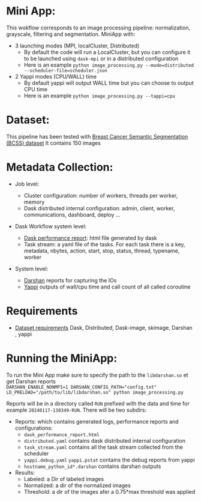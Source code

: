 # Mini App:
This wokflow corresponds to an image processing pipeline: normalization, grayscale, filtering and segmentation.
MiniApp with: ​
- 3 launching modes (MPI, localCluster, Distributed)​
     * By default the code will run a LocalCluster, but you can configure it to be launched using `dask-mpi` or in a distributed configuration
     * Here is an example `python image_processing.py --mode=distributed --scheduler-file=scheduler.json` 
- 2 Yappi modes (CPU/WALL) time​
     * By default yappi will output WALL time but you can choose to output CPU time
     * Here is an example `python image_processing.py --tappi=cpu`


# Dataset:
This pipeline has been tested with [Breast Cancer Semantic Segmentation (BCSS) dataset](https://github.com/PathologyDataScience/BCSS)
It contains 150 images 
# Metadata Collection:
  * Job level:
      *  Cluster configuration: number of workers, threads per worker, memory
      *  Dask distributed internal configuration: admin, client, worker, communications, dashboard, deploy ...

  * Dask Workflow system level:
      *  [Dask performance report](): html file generated by dask 
      *  Task stream: a yaml file of the tasks. For each task there is a key, metadata, nbytes, action, start, stop, status, thread, typename, worker  ​
  
  * System level:
      * [Darshan](https://www.mcs.anl.gov/research/projects/darshan/) reports for capturing the IOs
      * [Yappi](https://pypi.org/project/yappi/) outputs of wall/cpu time and call count of all called coroutine

# Requirements
  * [Dataset requirements](https://github.com/PathologyDataScience/BCSS/blob/master/README.md) Dask, Distributed, Dask-image, skimage, Darshan , yappi

# Running the MiniApp:

To run the Mini App make sure to specify the path to the `libdarshan.so` et get Darshan reports  
`DARSHAN_ENABLE_NONMPI=1 DARSHAN_CONFIG_PATH="config.txt" LD_PRELOAD="/path/to/lib/libdarshan.so" python image_processing.py`

Reports will be in a directory called `RUN` prefixed with the data and time for example `20240117-130349-RUN`.
There will be two subdirs:
  + Reports: which contains generated logs, performance reports and configurations:
    *  `dask_performance_report.html` 
    *  `distributed.yaml` contains dask distributed internal configuration
    *  `task_stream.yaml` contains all the task stream collected from the scheduler
    *  `yappi.debug.yaml` `yappi.pstat` contains the debug reports from yappi
    *  `hostname_python_id*.darshan` contains darshan outputs
  + Results:
    * Labeled: a Dir of labeled images
    * Normalized: a dir of the normalized images
    * Threshold: a dir of the images afer a 0.75*max threshold was applied
